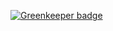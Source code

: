

[![Greenkeeper badge](https://badges.greenkeeper.io/atikenny/gamer-bot.svg)](https://greenkeeper.io/)